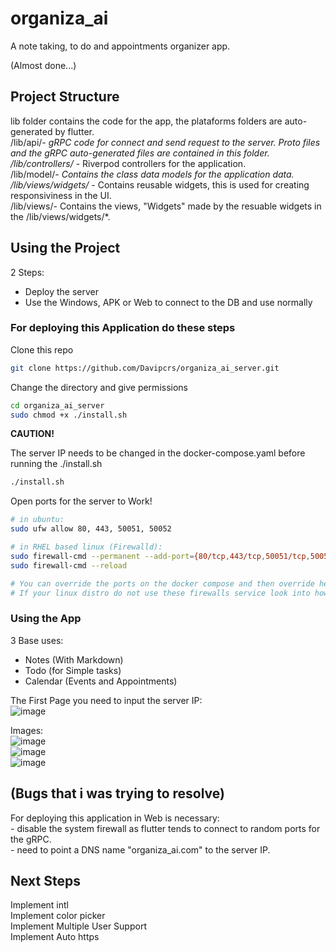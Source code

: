 # organiza_ai

A note taking, to do and appointments organizer app.

(Almost done...)  

## Project Structure

lib folder contains the code for the app, the plataforms folders are auto-generated by flutter.  
/lib/api/*- gRPC code for connect and send request to the server. Proto files and the gRPC auto-generated files are contained in this folder.  
/lib/controllers/* - Riverpod controllers for the application.  
/lib/model/*- Contains the class data models for the application data.  
/lib/views/widgets/* - Contains reusable widgets, this is used for creating responsiviness in the UI.  
/lib/views/- Contains the views, "Widgets" made by the resuable widgets in the /lib/views/widgets/*.  

## Using the Project  

2 Steps:

- Deploy the server  
- Use the Windows, APK or Web to connect to the DB and use normally  

### For deploying this Application do these steps  

Clone this repo  

```bash
git clone https://github.com/Davipcrs/organiza_ai_server.git  
```

Change the directory and give permissions  

```bash
cd organiza_ai_server  
sudo chmod +x ./install.sh  
```

**CAUTION!**

The server IP needs to be changed in the docker-compose.yaml before running the ./install.sh  

```bash
./install.sh  
```

Open ports for the server to Work!  

```bash
# in ubuntu:
sudo ufw allow 80, 443, 50051, 50052

# in RHEL based linux (Firewalld):
sudo firewall-cmd --permanent --add-port={80/tcp,443/tcp,50051/tcp,50052/tcp}
sudo firewall-cmd --reload

# You can override the ports on the docker compose and then override here.
# If your linux distro do not use these firewalls service look into how open that ports.
```

### Using the App

3 Base uses:  
- Notes (With Markdown)  
- Todo (for Simple tasks)  
- Calendar (Events and Appointments)  

The First Page you need to input the server IP:  
![image](https://github.com/Davipcrs/organiza_ai/assets/77358718/ac879976-01f3-4182-b9a6-6bd81153a621)  

Images:  
![image](https://github.com/Davipcrs/organiza_ai/assets/77358718/14f74491-f903-4628-bfb4-c66954919689)  
![image](https://github.com/Davipcrs/organiza_ai/assets/77358718/1ecafee9-c148-4aa2-8e3a-2857613e8454)  
![image](https://github.com/Davipcrs/organiza_ai/assets/77358718/63155bda-332b-4d7e-b6dd-2d68ac01f396)  

## (Bugs that i was trying to resolve)  

For deploying this application in Web is necessary:  
    - disable the system firewall as flutter tends to connect to random ports for the gRPC.  
    - need to point a DNS name "organiza_ai.com" to the server IP.  

## Next Steps

Implement intl  
Implement color picker  
Implement Multiple User Support  
Implement Auto https  
